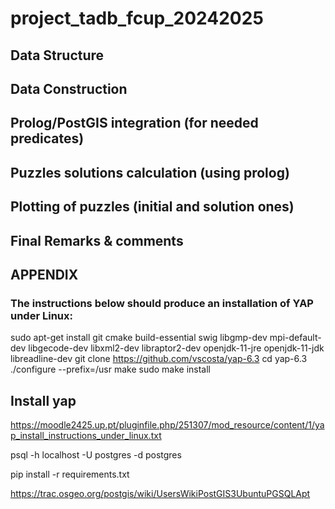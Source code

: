 # project_tadb_fcup_20242025

## Data Structure 


## Data Construction


## Prolog/PostGIS integration (for needed predicates)


## Puzzles solutions calculation (using prolog)


## Plotting of puzzles (initial and solution ones)


## Final Remarks & comments


## APPENDIX


### The instructions below should produce an installation of YAP under Linux:
    
sudo apt-get install git cmake build-essential swig libgmp-dev mpi-default-dev libgecode-dev libxml2-dev libraptor2-dev openjdk-11-jre openjdk-11-jdk libreadline-dev
git clone https://github.com/vscosta/yap-6.3
cd yap-6.3 ./configure --prefix=/usr
make
sudo make install

## Install yap

https://moodle2425.up.pt/pluginfile.php/251307/mod_resource/content/1/yap_install_instructions_under_linux.txt


psql -h localhost -U postgres -d postgres

pip install -r requirements.txt

https://trac.osgeo.org/postgis/wiki/UsersWikiPostGIS3UbuntuPGSQLApt
